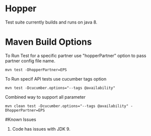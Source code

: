 # Hopper

Test suite currently builds and runs on java 8.


# Maven Build Options

To Run Test for a specific partner use "hopperPartner" option to pass partner config file name.

``
   mvn test -DhopperPartner=EPS
``

To Run specif API tests use cucumber tags option

``
   mvn test -Dcucumber.options="--tags @availability"
``

Combined way to support all parameter

``
mvn clean test -Dcucumber.options="--tags @availability" -DhopperPartner=EPS
``


#Known Issues

  1. Code has issues with JDK 9.
